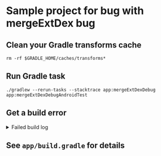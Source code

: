 # Sample project for bug with mergeExtDex bug

## Clean your Gradle transforms cache

```
rm -rf $GRADLE_HOME/caches/transforms*
```

## Run Gradle task

```
./gradlew --rerun-tasks --stacktrace app:mergeExtDexDebug app:mergeExtDexDebugAndroidTest
```

## Get a build error

<details>
  <summary>Failed build log</summary>
  
  > Task :app:mergeExtDexDebug FAILED
/Users/a.ershov/.gradle/caches/transforms-3/b54d40150be364a8a5e9aa0f6c1c6ee2/transformed/fragment-1.1.0-runtime/classes.dex: D8: Type androidx.fragment.app.BackStackState$1 is defined multiple times: /Users/a.ershov/.gradle/caches/transforms-3/b54d40150be364a8a5e9aa0f6c1c6ee2/transformed/fragment-1.1.0-runtime/classes.dex, /Users/a.ershov/.gradle/caches/transforms-3/650e2eda7cbfe2af44679968a796fa3b/transformed/fragment-1.1.0-runtime/classes.dex
com.android.builder.dexing.DexArchiveMergerException: Error while merging dex archives: 
Learn how to resolve the issue at https://developer.android.com/studio/build/dependencies#duplicate_classes.
Type androidx.fragment.app.BackStackState$1 is defined multiple times: /Users/a.ershov/.gradle/caches/transforms-3/b54d40150be364a8a5e9aa0f6c1c6ee2/transformed/fragment-1.1.0-runtime/classes.dex, /Users/a.ershov/.gradle/caches/transforms-3/650e2eda7cbfe2af44679968a796fa3b/transformed/fragment-1.1.0-runtime/classes.dex
        at com.android.builder.dexing.D8DexArchiveMerger.getExceptionToRethrow(D8DexArchiveMerger.java:132)
        at com.android.builder.dexing.D8DexArchiveMerger.mergeDexArchives(D8DexArchiveMerger.java:119)
        at com.android.build.gradle.internal.transforms.DexMergerTransformCallable.call(DexMergerTransformCallable.java:102)
        at com.android.build.gradle.internal.tasks.DexMergingTaskRunnable.run(DexMergingTask.kt:432)
        at com.android.build.gradle.internal.tasks.Workers$ActionFacade.run(Workers.kt:242)
        at org.gradle.workers.internal.AdapterWorkAction.execute(AdapterWorkAction.java:57)
        at org.gradle.workers.internal.DefaultWorkerServer.execute(DefaultWorkerServer.java:63)
        at org.gradle.workers.internal.NoIsolationWorkerFactory$1$1.create(NoIsolationWorkerFactory.java:67)
        at org.gradle.workers.internal.NoIsolationWorkerFactory$1$1.create(NoIsolationWorkerFactory.java:63)
        at org.gradle.internal.classloader.ClassLoaderUtils.executeInClassloader(ClassLoaderUtils.java:97)
        at org.gradle.workers.internal.NoIsolationWorkerFactory$1.lambda$execute$0(NoIsolationWorkerFactory.java:63)
        at org.gradle.workers.internal.AbstractWorker$1.call(AbstractWorker.java:44)
        at org.gradle.workers.internal.AbstractWorker$1.call(AbstractWorker.java:41)
        at org.gradle.internal.operations.DefaultBuildOperationRunner$CallableBuildOperationWorker.execute(DefaultBuildOperationRunner.java:200)
        at org.gradle.internal.operations.DefaultBuildOperationRunner$CallableBuildOperationWorker.execute(DefaultBuildOperationRunner.java:195)
        at org.gradle.internal.operations.DefaultBuildOperationRunner$3.execute(DefaultBuildOperationRunner.java:75)
        at org.gradle.internal.operations.DefaultBuildOperationRunner$3.execute(DefaultBuildOperationRunner.java:68)
        at org.gradle.internal.operations.DefaultBuildOperationRunner.execute(DefaultBuildOperationRunner.java:153)
        at org.gradle.internal.operations.DefaultBuildOperationRunner.execute(DefaultBuildOperationRunner.java:68)
        at org.gradle.internal.operations.DefaultBuildOperationRunner.call(DefaultBuildOperationRunner.java:62)
        at org.gradle.internal.operations.DefaultBuildOperationExecutor.lambda$call$2(DefaultBuildOperationExecutor.java:76)
        at org.gradle.internal.operations.UnmanagedBuildOperationWrapper.callWithUnmanagedSupport(UnmanagedBuildOperationWrapper.java:54)
        at org.gradle.internal.operations.DefaultBuildOperationExecutor.call(DefaultBuildOperationExecutor.java:76)
        at org.gradle.workers.internal.AbstractWorker.executeWrappedInBuildOperation(AbstractWorker.java:41)
        at org.gradle.workers.internal.NoIsolationWorkerFactory$1.execute(NoIsolationWorkerFactory.java:60)
        at org.gradle.workers.internal.DefaultWorkerExecutor.lambda$submitWork$2(DefaultWorkerExecutor.java:200)
        at java.base/java.util.concurrent.FutureTask.run(FutureTask.java:264)
        at org.gradle.internal.work.DefaultConditionalExecutionQueue$ExecutionRunner.runExecution(DefaultConditionalExecutionQueue.java:214)
        at org.gradle.internal.work.DefaultConditionalExecutionQueue$ExecutionRunner.runBatch(DefaultConditionalExecutionQueue.java:164)
        at org.gradle.internal.work.DefaultConditionalExecutionQueue$ExecutionRunner.run(DefaultConditionalExecutionQueue.java:131)
        at java.base/java.util.concurrent.Executors$RunnableAdapter.call(Executors.java:515)
        at java.base/java.util.concurrent.FutureTask.run(FutureTask.java:264)
        at org.gradle.internal.concurrent.ExecutorPolicy$CatchAndRecordFailures.onExecute(ExecutorPolicy.java:64)
        at org.gradle.internal.concurrent.ManagedExecutorImpl$1.run(ManagedExecutorImpl.java:48)
        at java.base/java.util.concurrent.ThreadPoolExecutor.runWorker(ThreadPoolExecutor.java:1130)
        at java.base/java.util.concurrent.ThreadPoolExecutor$Worker.run(ThreadPoolExecutor.java:630)
        at org.gradle.internal.concurrent.ThreadFactoryImpl$ManagedThreadRunnable.run(ThreadFactoryImpl.java:56)
        at java.base/java.lang.Thread.run(Thread.java:832)
Caused by: com.android.tools.r8.CompilationFailedException: Compilation failed to complete, origin: /Users/a.ershov/.gradle/caches/transforms-3/b54d40150be364a8a5e9aa0f6c1c6ee2/transformed/fragment-1.1.0-runtime/classes.dex
        at Version.fakeStackEntry(Version_2.1.86.java:0)
        at com.android.tools.r8.utils.Y.a(SourceFile:78)
        at com.android.tools.r8.D8.run(D8.java:11)
        at com.android.builder.dexing.D8DexArchiveMerger.mergeDexArchives(D8DexArchiveMerger.java:117)
        ... 36 more
Caused by: com.android.tools.r8.utils.b: Type androidx.fragment.app.BackStackState$1 is defined multiple times: /Users/a.ershov/.gradle/caches/transforms-3/b54d40150be364a8a5e9aa0f6c1c6ee2/transformed/fragment-1.1.0-runtime/classes.dex, /Users/a.ershov/.gradle/caches/transforms-3/650e2eda7cbfe2af44679968a796fa3b/transformed/fragment-1.1.0-runtime/classes.dex
        at com.android.tools.r8.utils.T0.error(SourceFile:1)
        at com.android.tools.r8.utils.T0.a(SourceFile:2)
        at com.android.tools.r8.utils.R0.b(SourceFile:6)
        at com.android.tools.r8.utils.R0.a(SourceFile:24)
        at com.android.tools.r8.utils.R0.a(SourceFile:10)
        at java.base/java.util.concurrent.ConcurrentHashMap.merge(ConcurrentHashMap.java:2056)
        at com.android.tools.r8.utils.R0.a(SourceFile:6)
        at com.android.tools.r8.graph.Q0$c.f(SourceFile:3)
        at com.android.tools.r8.dex.a.a(SourceFile:298)
        at com.android.tools.r8.dex.a.a(SourceFile:226)
        at com.android.tools.r8.D8.d(D8.java:6)
        at com.android.tools.r8.D8.b(D8.java:1)
        at com.android.tools.r8.utils.Y.a(SourceFile:36)
        ... 38 more


FAILURE: Build failed with an exception.

* What went wrong:
Execution failed for task ':app:mergeExtDexDebug'.
> A failure occurred while executing com.android.build.gradle.internal.tasks.Workers$ActionFacade
   > com.android.builder.dexing.DexArchiveMergerException: Error while merging dex archives: 
     Learn how to resolve the issue at https://developer.android.com/studio/build/dependencies#duplicate_classes.
     Type androidx.fragment.app.BackStackState$1 is defined multiple times: /Users/a.ershov/.gradle/caches/transforms-3/b54d40150be364a8a5e9aa0f6c1c6ee2/transformed/fragment-1.1.0-runtime/classes.dex, /Users/a.ershov/.gradle/caches/transforms-3/650e2eda7cbfe2af44679968a796fa3b/transformed/fragment-1.1.0-runtime/classes.dex

* Try:
Run with --info or --debug option to get more log output. Run with --scan to get full insights.

* Exception is:
org.gradle.api.tasks.TaskExecutionException: Execution failed for task ':app:mergeExtDexDebug'.
        at org.gradle.api.internal.tasks.execution.ExecuteActionsTaskExecuter.lambda$executeIfValid$3(ExecuteActionsTaskExecuter.java:186)
        at org.gradle.internal.Try$Failure.ifSuccessfulOrElse(Try.java:268)
        at org.gradle.api.internal.tasks.execution.ExecuteActionsTaskExecuter.executeIfValid(ExecuteActionsTaskExecuter.java:184)
        at org.gradle.api.internal.tasks.execution.ExecuteActionsTaskExecuter.execute(ExecuteActionsTaskExecuter.java:173)
        at org.gradle.api.internal.tasks.execution.CleanupStaleOutputsExecuter.execute(CleanupStaleOutputsExecuter.java:109)
        at org.gradle.api.internal.tasks.execution.FinalizePropertiesTaskExecuter.execute(FinalizePropertiesTaskExecuter.java:46)
        at org.gradle.api.internal.tasks.execution.ResolveTaskExecutionModeExecuter.execute(ResolveTaskExecutionModeExecuter.java:62)
        at org.gradle.api.internal.tasks.execution.SkipTaskWithNoActionsExecuter.execute(SkipTaskWithNoActionsExecuter.java:57)
        at org.gradle.api.internal.tasks.execution.SkipOnlyIfTaskExecuter.execute(SkipOnlyIfTaskExecuter.java:56)
        at org.gradle.api.internal.tasks.execution.CatchExceptionTaskExecuter.execute(CatchExceptionTaskExecuter.java:36)
        at org.gradle.api.internal.tasks.execution.EventFiringTaskExecuter$1.executeTask(EventFiringTaskExecuter.java:77)
        at org.gradle.api.internal.tasks.execution.EventFiringTaskExecuter$1.call(EventFiringTaskExecuter.java:55)
        at org.gradle.api.internal.tasks.execution.EventFiringTaskExecuter$1.call(EventFiringTaskExecuter.java:52)
        at org.gradle.internal.operations.DefaultBuildOperationRunner$CallableBuildOperationWorker.execute(DefaultBuildOperationRunner.java:200)
        at org.gradle.internal.operations.DefaultBuildOperationRunner$CallableBuildOperationWorker.execute(DefaultBuildOperationRunner.java:195)
        at org.gradle.internal.operations.DefaultBuildOperationRunner$3.execute(DefaultBuildOperationRunner.java:75)
        at org.gradle.internal.operations.DefaultBuildOperationRunner$3.execute(DefaultBuildOperationRunner.java:68)
        at org.gradle.internal.operations.DefaultBuildOperationRunner.execute(DefaultBuildOperationRunner.java:153)
        at org.gradle.internal.operations.DefaultBuildOperationRunner.execute(DefaultBuildOperationRunner.java:68)
        at org.gradle.internal.operations.DefaultBuildOperationRunner.call(DefaultBuildOperationRunner.java:62)
        at org.gradle.internal.operations.DefaultBuildOperationExecutor.lambda$call$2(DefaultBuildOperationExecutor.java:76)
        at org.gradle.internal.operations.UnmanagedBuildOperationWrapper.callWithUnmanagedSupport(UnmanagedBuildOperationWrapper.java:54)
        at org.gradle.internal.operations.DefaultBuildOperationExecutor.call(DefaultBuildOperationExecutor.java:76)
        at org.gradle.api.internal.tasks.execution.EventFiringTaskExecuter.execute(EventFiringTaskExecuter.java:52)
        at org.gradle.execution.plan.LocalTaskNodeExecutor.execute(LocalTaskNodeExecutor.java:41)
        at org.gradle.execution.taskgraph.DefaultTaskExecutionGraph$InvokeNodeExecutorsAction.execute(DefaultTaskExecutionGraph.java:411)
        at org.gradle.execution.taskgraph.DefaultTaskExecutionGraph$InvokeNodeExecutorsAction.execute(DefaultTaskExecutionGraph.java:398)
        at org.gradle.execution.taskgraph.DefaultTaskExecutionGraph$BuildOperationAwareExecutionAction.execute(DefaultTaskExecutionGraph.java:391)
        at org.gradle.execution.taskgraph.DefaultTaskExecutionGraph$BuildOperationAwareExecutionAction.execute(DefaultTaskExecutionGraph.java:377)
        at org.gradle.execution.plan.DefaultPlanExecutor$ExecutorWorker.lambda$run$0(DefaultPlanExecutor.java:127)
        at org.gradle.execution.plan.DefaultPlanExecutor$ExecutorWorker.execute(DefaultPlanExecutor.java:191)
        at org.gradle.execution.plan.DefaultPlanExecutor$ExecutorWorker.executeNextNode(DefaultPlanExecutor.java:182)
        at org.gradle.execution.plan.DefaultPlanExecutor$ExecutorWorker.run(DefaultPlanExecutor.java:124)
        at org.gradle.internal.concurrent.ExecutorPolicy$CatchAndRecordFailures.onExecute(ExecutorPolicy.java:64)
        at org.gradle.internal.concurrent.ManagedExecutorImpl$1.run(ManagedExecutorImpl.java:48)
        at org.gradle.internal.concurrent.ThreadFactoryImpl$ManagedThreadRunnable.run(ThreadFactoryImpl.java:56)
Caused by: org.gradle.workers.internal.DefaultWorkerExecutor$WorkExecutionException: A failure occurred while executing com.android.build.gradle.internal.tasks.Workers$ActionFacade
        at org.gradle.workers.internal.DefaultWorkerExecutor$WorkItemExecution.waitForCompletion(DefaultWorkerExecutor.java:336)
        at org.gradle.internal.work.DefaultAsyncWorkTracker.waitForItemsAndGatherFailures(DefaultAsyncWorkTracker.java:142)
        at org.gradle.internal.work.DefaultAsyncWorkTracker.waitForItemsAndGatherFailures(DefaultAsyncWorkTracker.java:94)
        at org.gradle.internal.work.DefaultAsyncWorkTracker.waitForAll(DefaultAsyncWorkTracker.java:80)
        at org.gradle.internal.work.DefaultAsyncWorkTracker.waitForCompletion(DefaultAsyncWorkTracker.java:68)
        at org.gradle.api.internal.tasks.execution.ExecuteActionsTaskExecuter$2.run(ExecuteActionsTaskExecuter.java:502)
        at org.gradle.internal.operations.DefaultBuildOperationRunner$1.execute(DefaultBuildOperationRunner.java:29)
        at org.gradle.internal.operations.DefaultBuildOperationRunner$1.execute(DefaultBuildOperationRunner.java:26)
        at org.gradle.internal.operations.DefaultBuildOperationRunner$3.execute(DefaultBuildOperationRunner.java:75)
        at org.gradle.internal.operations.DefaultBuildOperationRunner$3.execute(DefaultBuildOperationRunner.java:68)
        at org.gradle.internal.operations.DefaultBuildOperationRunner.execute(DefaultBuildOperationRunner.java:153)
        at org.gradle.internal.operations.DefaultBuildOperationRunner.execute(DefaultBuildOperationRunner.java:68)
        at org.gradle.internal.operations.DefaultBuildOperationRunner.run(DefaultBuildOperationRunner.java:56)
        at org.gradle.internal.operations.DefaultBuildOperationExecutor.lambda$run$1(DefaultBuildOperationExecutor.java:71)
        at org.gradle.internal.operations.UnmanagedBuildOperationWrapper.runWithUnmanagedSupport(UnmanagedBuildOperationWrapper.java:45)
        at org.gradle.internal.operations.DefaultBuildOperationExecutor.run(DefaultBuildOperationExecutor.java:71)
        at org.gradle.api.internal.tasks.execution.ExecuteActionsTaskExecuter.executeAction(ExecuteActionsTaskExecuter.java:479)
        at org.gradle.api.internal.tasks.execution.ExecuteActionsTaskExecuter.executeActions(ExecuteActionsTaskExecuter.java:462)
        at org.gradle.api.internal.tasks.execution.ExecuteActionsTaskExecuter.access$400(ExecuteActionsTaskExecuter.java:105)
        at org.gradle.api.internal.tasks.execution.ExecuteActionsTaskExecuter$TaskExecution.executeWithPreviousOutputFiles(ExecuteActionsTaskExecuter.java:273)
        at org.gradle.api.internal.tasks.execution.ExecuteActionsTaskExecuter$TaskExecution.execute(ExecuteActionsTaskExecuter.java:251)
        at org.gradle.internal.execution.steps.ExecuteStep.lambda$executeOperation$0(ExecuteStep.java:65)
        at org.gradle.internal.execution.steps.ExecuteStep.executeOperation(ExecuteStep.java:65)
        at org.gradle.internal.execution.steps.ExecuteStep.access$000(ExecuteStep.java:34)
        at org.gradle.internal.execution.steps.ExecuteStep$1.call(ExecuteStep.java:47)
        at org.gradle.internal.execution.steps.ExecuteStep$1.call(ExecuteStep.java:44)
        at org.gradle.internal.operations.DefaultBuildOperationRunner$CallableBuildOperationWorker.execute(DefaultBuildOperationRunner.java:200)
        at org.gradle.internal.operations.DefaultBuildOperationRunner$CallableBuildOperationWorker.execute(DefaultBuildOperationRunner.java:195)
        at org.gradle.internal.operations.DefaultBuildOperationRunner$3.execute(DefaultBuildOperationRunner.java:75)
        at org.gradle.internal.operations.DefaultBuildOperationRunner$3.execute(DefaultBuildOperationRunner.java:68)
        at org.gradle.internal.operations.DefaultBuildOperationRunner.execute(DefaultBuildOperationRunner.java:153)
        at org.gradle.internal.operations.DefaultBuildOperationRunner.execute(DefaultBuildOperationRunner.java:68)
        at org.gradle.internal.operations.DefaultBuildOperationRunner.call(DefaultBuildOperationRunner.java:62)
        at org.gradle.internal.operations.DefaultBuildOperationExecutor.lambda$call$2(DefaultBuildOperationExecutor.java:76)
        at org.gradle.internal.operations.UnmanagedBuildOperationWrapper.callWithUnmanagedSupport(UnmanagedBuildOperationWrapper.java:54)
        at org.gradle.internal.operations.DefaultBuildOperationExecutor.call(DefaultBuildOperationExecutor.java:76)
        at org.gradle.internal.execution.steps.ExecuteStep.execute(ExecuteStep.java:44)
        at org.gradle.internal.execution.steps.ExecuteStep.execute(ExecuteStep.java:34)
        at org.gradle.internal.execution.steps.RemovePreviousOutputsStep.execute(RemovePreviousOutputsStep.java:72)
        at org.gradle.internal.execution.steps.RemovePreviousOutputsStep.execute(RemovePreviousOutputsStep.java:42)
        at org.gradle.internal.execution.steps.ResolveInputChangesStep.execute(ResolveInputChangesStep.java:53)
        at org.gradle.internal.execution.steps.ResolveInputChangesStep.execute(ResolveInputChangesStep.java:39)
        at org.gradle.internal.execution.steps.CancelExecutionStep.execute(CancelExecutionStep.java:44)
        at org.gradle.internal.execution.steps.TimeoutStep.executeWithoutTimeout(TimeoutStep.java:77)
        at org.gradle.internal.execution.steps.TimeoutStep.execute(TimeoutStep.java:58)
        at org.gradle.internal.execution.steps.CreateOutputsStep.execute(CreateOutputsStep.java:54)
        at org.gradle.internal.execution.steps.CreateOutputsStep.execute(CreateOutputsStep.java:32)
        at org.gradle.internal.execution.steps.CaptureStateAfterExecutionStep.execute(CaptureStateAfterExecutionStep.java:57)
        at org.gradle.internal.execution.steps.CaptureStateAfterExecutionStep.execute(CaptureStateAfterExecutionStep.java:38)
        at org.gradle.internal.execution.steps.BroadcastChangingOutputsStep.execute(BroadcastChangingOutputsStep.java:63)
        at org.gradle.internal.execution.steps.BroadcastChangingOutputsStep.execute(BroadcastChangingOutputsStep.java:30)
        at org.gradle.internal.execution.steps.BuildCacheStep.executeWithoutCache(BuildCacheStep.java:176)
        at org.gradle.internal.execution.steps.BuildCacheStep.execute(BuildCacheStep.java:76)
        at org.gradle.internal.execution.steps.BuildCacheStep.execute(BuildCacheStep.java:47)
        at org.gradle.internal.execution.steps.StoreExecutionStateStep.execute(StoreExecutionStateStep.java:43)
        at org.gradle.internal.execution.steps.StoreExecutionStateStep.execute(StoreExecutionStateStep.java:32)
        at org.gradle.internal.execution.steps.RecordOutputsStep.execute(RecordOutputsStep.java:39)
        at org.gradle.internal.execution.steps.RecordOutputsStep.execute(RecordOutputsStep.java:25)
        at org.gradle.internal.execution.steps.SkipUpToDateStep.executeBecause(SkipUpToDateStep.java:102)
        at org.gradle.internal.execution.steps.SkipUpToDateStep.lambda$execute$0(SkipUpToDateStep.java:95)
        at org.gradle.internal.execution.steps.SkipUpToDateStep.execute(SkipUpToDateStep.java:55)
        at org.gradle.internal.execution.steps.SkipUpToDateStep.execute(SkipUpToDateStep.java:39)
        at org.gradle.internal.execution.steps.ResolveChangesStep.execute(ResolveChangesStep.java:83)
        at org.gradle.internal.execution.steps.ResolveChangesStep.execute(ResolveChangesStep.java:44)
        at org.gradle.internal.execution.steps.legacy.MarkSnapshottingInputsFinishedStep.execute(MarkSnapshottingInputsFinishedStep.java:37)
        at org.gradle.internal.execution.steps.legacy.MarkSnapshottingInputsFinishedStep.execute(MarkSnapshottingInputsFinishedStep.java:27)
        at org.gradle.internal.execution.steps.ResolveCachingStateStep.execute(ResolveCachingStateStep.java:96)
        at org.gradle.internal.execution.steps.ResolveCachingStateStep.execute(ResolveCachingStateStep.java:52)
        at org.gradle.internal.execution.steps.CaptureStateBeforeExecutionStep.execute(CaptureStateBeforeExecutionStep.java:83)
        at org.gradle.internal.execution.steps.CaptureStateBeforeExecutionStep.execute(CaptureStateBeforeExecutionStep.java:54)
        at org.gradle.internal.execution.steps.ValidateStep.execute(ValidateStep.java:74)
        at org.gradle.internal.execution.steps.SkipEmptyWorkStep.lambda$execute$2(SkipEmptyWorkStep.java:88)
        at org.gradle.internal.execution.steps.SkipEmptyWorkStep.execute(SkipEmptyWorkStep.java:88)
        at org.gradle.internal.execution.steps.SkipEmptyWorkStep.execute(SkipEmptyWorkStep.java:34)
        at org.gradle.internal.execution.steps.legacy.MarkSnapshottingInputsStartedStep.execute(MarkSnapshottingInputsStartedStep.java:38)
        at org.gradle.internal.execution.steps.LoadExecutionStateStep.execute(LoadExecutionStateStep.java:46)
        at org.gradle.internal.execution.steps.LoadExecutionStateStep.execute(LoadExecutionStateStep.java:34)
        at org.gradle.internal.execution.steps.AssignWorkspaceStep.lambda$execute$0(AssignWorkspaceStep.java:43)
        at org.gradle.api.internal.tasks.execution.ExecuteActionsTaskExecuter$TaskExecution$3.withWorkspace(ExecuteActionsTaskExecuter.java:286)
        at org.gradle.internal.execution.steps.AssignWorkspaceStep.execute(AssignWorkspaceStep.java:43)
        at org.gradle.internal.execution.steps.AssignWorkspaceStep.execute(AssignWorkspaceStep.java:33)
        at org.gradle.internal.execution.steps.IdentityCacheStep.execute(IdentityCacheStep.java:40)
        at org.gradle.internal.execution.steps.IdentityCacheStep.execute(IdentityCacheStep.java:30)
        at org.gradle.internal.execution.steps.IdentifyStep.execute(IdentifyStep.java:54)
        at org.gradle.internal.execution.steps.IdentifyStep.execute(IdentifyStep.java:40)
        at org.gradle.internal.execution.impl.DefaultExecutionEngine.rebuild(DefaultExecutionEngine.java:46)
        at org.gradle.api.internal.tasks.execution.ExecuteActionsTaskExecuter.lambda$executeIfValid$0(ExecuteActionsTaskExecuter.java:182)
        at org.gradle.api.internal.tasks.execution.ExecuteActionsTaskExecuter.executeIfValid(ExecuteActionsTaskExecuter.java:182)
        at org.gradle.api.internal.tasks.execution.ExecuteActionsTaskExecuter.execute(ExecuteActionsTaskExecuter.java:173)
        at org.gradle.api.internal.tasks.execution.CleanupStaleOutputsExecuter.execute(CleanupStaleOutputsExecuter.java:109)
        at org.gradle.api.internal.tasks.execution.FinalizePropertiesTaskExecuter.execute(FinalizePropertiesTaskExecuter.java:46)
        at org.gradle.api.internal.tasks.execution.ResolveTaskExecutionModeExecuter.execute(ResolveTaskExecutionModeExecuter.java:62)
        at org.gradle.api.internal.tasks.execution.SkipTaskWithNoActionsExecuter.execute(SkipTaskWithNoActionsExecuter.java:57)
        at org.gradle.api.internal.tasks.execution.SkipOnlyIfTaskExecuter.execute(SkipOnlyIfTaskExecuter.java:56)
        at org.gradle.api.internal.tasks.execution.CatchExceptionTaskExecuter.execute(CatchExceptionTaskExecuter.java:36)
        at org.gradle.api.internal.tasks.execution.EventFiringTaskExecuter$1.executeTask(EventFiringTaskExecuter.java:77)
        at org.gradle.api.internal.tasks.execution.EventFiringTaskExecuter$1.call(EventFiringTaskExecuter.java:55)
        at org.gradle.api.internal.tasks.execution.EventFiringTaskExecuter$1.call(EventFiringTaskExecuter.java:52)
        at org.gradle.internal.operations.DefaultBuildOperationRunner$CallableBuildOperationWorker.execute(DefaultBuildOperationRunner.java:200)
        at org.gradle.internal.operations.DefaultBuildOperationRunner$CallableBuildOperationWorker.execute(DefaultBuildOperationRunner.java:195)
        at org.gradle.internal.operations.DefaultBuildOperationRunner$3.execute(DefaultBuildOperationRunner.java:75)
        at org.gradle.internal.operations.DefaultBuildOperationRunner$3.execute(DefaultBuildOperationRunner.java:68)
        at org.gradle.internal.operations.DefaultBuildOperationRunner.execute(DefaultBuildOperationRunner.java:153)
        at org.gradle.internal.operations.DefaultBuildOperationRunner.execute(DefaultBuildOperationRunner.java:68)
        at org.gradle.internal.operations.DefaultBuildOperationRunner.call(DefaultBuildOperationRunner.java:62)
        at org.gradle.internal.operations.DefaultBuildOperationExecutor.lambda$call$2(DefaultBuildOperationExecutor.java:76)
        at org.gradle.internal.operations.UnmanagedBuildOperationWrapper.callWithUnmanagedSupport(UnmanagedBuildOperationWrapper.java:54)
        at org.gradle.internal.operations.DefaultBuildOperationExecutor.call(DefaultBuildOperationExecutor.java:76)
        at org.gradle.api.internal.tasks.execution.EventFiringTaskExecuter.execute(EventFiringTaskExecuter.java:52)
        at org.gradle.execution.plan.LocalTaskNodeExecutor.execute(LocalTaskNodeExecutor.java:41)
        at org.gradle.execution.taskgraph.DefaultTaskExecutionGraph$InvokeNodeExecutorsAction.execute(DefaultTaskExecutionGraph.java:411)
        at org.gradle.execution.taskgraph.DefaultTaskExecutionGraph$InvokeNodeExecutorsAction.execute(DefaultTaskExecutionGraph.java:398)
        at org.gradle.execution.taskgraph.DefaultTaskExecutionGraph$BuildOperationAwareExecutionAction.execute(DefaultTaskExecutionGraph.java:391)
        at org.gradle.execution.taskgraph.DefaultTaskExecutionGraph$BuildOperationAwareExecutionAction.execute(DefaultTaskExecutionGraph.java:377)
        at org.gradle.execution.plan.DefaultPlanExecutor$ExecutorWorker.lambda$run$0(DefaultPlanExecutor.java:127)
        at org.gradle.execution.plan.DefaultPlanExecutor$ExecutorWorker.execute(DefaultPlanExecutor.java:191)
        at org.gradle.execution.plan.DefaultPlanExecutor$ExecutorWorker.executeNextNode(DefaultPlanExecutor.java:182)
        at org.gradle.execution.plan.DefaultPlanExecutor$ExecutorWorker.run(DefaultPlanExecutor.java:124)
        at org.gradle.internal.concurrent.ExecutorPolicy$CatchAndRecordFailures.onExecute(ExecutorPolicy.java:64)
        at org.gradle.internal.concurrent.ManagedExecutorImpl$1.run(ManagedExecutorImpl.java:48)
        at org.gradle.internal.concurrent.ThreadFactoryImpl$ManagedThreadRunnable.run(ThreadFactoryImpl.java:56)
Caused by: com.android.build.api.transform.TransformException: com.android.builder.dexing.DexArchiveMergerException: Error while merging dex archives: 
Learn how to resolve the issue at https://developer.android.com/studio/build/dependencies#duplicate_classes.
Type androidx.fragment.app.BackStackState$1 is defined multiple times: /Users/a.ershov/.gradle/caches/transforms-3/b54d40150be364a8a5e9aa0f6c1c6ee2/transformed/fragment-1.1.0-runtime/classes.dex, /Users/a.ershov/.gradle/caches/transforms-3/650e2eda7cbfe2af44679968a796fa3b/transformed/fragment-1.1.0-runtime/classes.dex
        at com.android.build.gradle.internal.tasks.DexMergingTaskRunnable.run(DexMergingTask.kt:459)
        at com.android.build.gradle.internal.tasks.Workers$ActionFacade.run(Workers.kt:242)
        at org.gradle.workers.internal.AdapterWorkAction.execute(AdapterWorkAction.java:57)
        at org.gradle.workers.internal.DefaultWorkerServer.execute(DefaultWorkerServer.java:63)
        at org.gradle.workers.internal.NoIsolationWorkerFactory$1$1.create(NoIsolationWorkerFactory.java:67)
        at org.gradle.workers.internal.NoIsolationWorkerFactory$1$1.create(NoIsolationWorkerFactory.java:63)
        at org.gradle.internal.classloader.ClassLoaderUtils.executeInClassloader(ClassLoaderUtils.java:97)
        at org.gradle.workers.internal.NoIsolationWorkerFactory$1.lambda$execute$0(NoIsolationWorkerFactory.java:63)
        at org.gradle.workers.internal.AbstractWorker$1.call(AbstractWorker.java:44)
        at org.gradle.workers.internal.AbstractWorker$1.call(AbstractWorker.java:41)
        at org.gradle.internal.operations.DefaultBuildOperationRunner$CallableBuildOperationWorker.execute(DefaultBuildOperationRunner.java:200)
        at org.gradle.internal.operations.DefaultBuildOperationRunner$CallableBuildOperationWorker.execute(DefaultBuildOperationRunner.java:195)
        at org.gradle.internal.operations.DefaultBuildOperationRunner$3.execute(DefaultBuildOperationRunner.java:75)
        at org.gradle.internal.operations.DefaultBuildOperationRunner$3.execute(DefaultBuildOperationRunner.java:68)
        at org.gradle.internal.operations.DefaultBuildOperationRunner.execute(DefaultBuildOperationRunner.java:153)
        at org.gradle.internal.operations.DefaultBuildOperationRunner.execute(DefaultBuildOperationRunner.java:68)
        at org.gradle.internal.operations.DefaultBuildOperationRunner.call(DefaultBuildOperationRunner.java:62)
        at org.gradle.internal.operations.DefaultBuildOperationExecutor.lambda$call$2(DefaultBuildOperationExecutor.java:76)
        at org.gradle.internal.operations.UnmanagedBuildOperationWrapper.callWithUnmanagedSupport(UnmanagedBuildOperationWrapper.java:54)
        at org.gradle.internal.operations.DefaultBuildOperationExecutor.call(DefaultBuildOperationExecutor.java:76)
        at org.gradle.workers.internal.AbstractWorker.executeWrappedInBuildOperation(AbstractWorker.java:41)
        at org.gradle.workers.internal.NoIsolationWorkerFactory$1.execute(NoIsolationWorkerFactory.java:60)
        at org.gradle.workers.internal.DefaultWorkerExecutor.lambda$submitWork$2(DefaultWorkerExecutor.java:200)
        at org.gradle.internal.work.DefaultConditionalExecutionQueue$ExecutionRunner.runExecution(DefaultConditionalExecutionQueue.java:214)
        at org.gradle.internal.work.DefaultConditionalExecutionQueue$ExecutionRunner.runBatch(DefaultConditionalExecutionQueue.java:164)
        at org.gradle.internal.work.DefaultConditionalExecutionQueue$ExecutionRunner.run(DefaultConditionalExecutionQueue.java:131)
        ... 3 more
Caused by: com.android.builder.dexing.DexArchiveMergerException: Error while merging dex archives: 
Learn how to resolve the issue at https://developer.android.com/studio/build/dependencies#duplicate_classes.
Type androidx.fragment.app.BackStackState$1 is defined multiple times: /Users/a.ershov/.gradle/caches/transforms-3/b54d40150be364a8a5e9aa0f6c1c6ee2/transformed/fragment-1.1.0-runtime/classes.dex, /Users/a.ershov/.gradle/caches/transforms-3/650e2eda7cbfe2af44679968a796fa3b/transformed/fragment-1.1.0-runtime/classes.dex
        at com.android.builder.dexing.D8DexArchiveMerger.getExceptionToRethrow(D8DexArchiveMerger.java:132)
        at com.android.builder.dexing.D8DexArchiveMerger.mergeDexArchives(D8DexArchiveMerger.java:119)
        at com.android.build.gradle.internal.transforms.DexMergerTransformCallable.call(DexMergerTransformCallable.java:102)
        at com.android.build.gradle.internal.tasks.DexMergingTaskRunnable.run(DexMergingTask.kt:432)
        ... 28 more
Caused by: com.android.tools.r8.CompilationFailedException: Compilation failed to complete, origin: /Users/a.ershov/.gradle/caches/transforms-3/b54d40150be364a8a5e9aa0f6c1c6ee2/transformed/fragment-1.1.0-runtime/classes.dex
        at Version.fakeStackEntry(Version_2.1.86.java:0)
        at com.android.tools.r8.utils.Y.a(SourceFile:78)
        at com.android.tools.r8.D8.run(D8.java:11)
        at com.android.builder.dexing.D8DexArchiveMerger.mergeDexArchives(D8DexArchiveMerger.java:117)
        ... 30 more
Caused by: com.android.tools.r8.utils.b: Type androidx.fragment.app.BackStackState$1 is defined multiple times: /Users/a.ershov/.gradle/caches/transforms-3/b54d40150be364a8a5e9aa0f6c1c6ee2/transformed/fragment-1.1.0-runtime/classes.dex, /Users/a.ershov/.gradle/caches/transforms-3/650e2eda7cbfe2af44679968a796fa3b/transformed/fragment-1.1.0-runtime/classes.dex
        at com.android.tools.r8.utils.T0.error(SourceFile:1)
        at com.android.tools.r8.utils.T0.a(SourceFile:2)
        at com.android.tools.r8.utils.R0.b(SourceFile:6)
        at com.android.tools.r8.utils.R0.a(SourceFile:24)
        at com.android.tools.r8.utils.R0.a(SourceFile:10)
        at com.android.tools.r8.utils.R0.a(SourceFile:6)
        at com.android.tools.r8.graph.Q0$c.f(SourceFile:3)
        at com.android.tools.r8.dex.a.a(SourceFile:298)
        at com.android.tools.r8.dex.a.a(SourceFile:226)
        at com.android.tools.r8.D8.d(D8.java:6)
        at com.android.tools.r8.D8.b(D8.java:1)
        at com.android.tools.r8.utils.Y.a(SourceFile:36)
        ... 32 more


* Get more help at https://help.gradle.org

BUILD FAILED in 8s
6 actionable tasks: 6 executed

Publishing build scan...
https://gradle.com/s/c4c4rwjlohe4i
  
</details>

## See `app/build.gradle` for details
